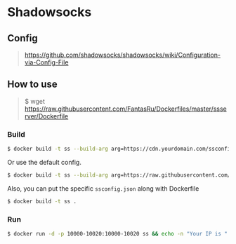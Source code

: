 # Shadowsocks

## Config
> https://github.com/shadowsocks/shadowsocks/wiki/Configuration-via-Config-File

## How to use
> $ wget https://raw.githubusercontent.com/FantasRu/Dockerfiles/master/ssserver/Dockerfile

### Build
```bash
$ docker build -t ss --build-arg arg=https://cdn.yourdomain.com/ssconfig.json .
```
Or use the default config.
```bash
$ docker build -t ss --build-arg arg=https://raw.githubusercontent.com/FantasRu/Dockerfiles/master/ssserver/ssconfig.json .
```
Also, you can put the specific `ssconfig.json` along with Dockerfile
```bash
$ docker build -t ss .
```
### Run

```bash
$ docker run -d -p 10000-10020:10000-10020 ss && echo -n "Your IP is " && hostname -I | cut -d " " -f1
```
